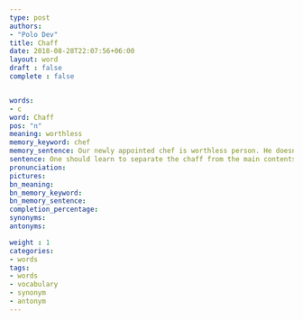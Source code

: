 ```yaml
---
type: post
authors:
- "Polo Dev"
title: Chaff
date: 2018-08-28T22:07:56+06:00
layout: word
draft : false
complete : false


words:
- c
word: Chaff
pos: "n"
meaning: worthless
memory_keyword: chef
memory_sentence: Our newly appointed chef is worthless person. He doesn't know even how to prepare tomato soup.
sentence: One should learn to separate the chaff from the main contents before presenting anything
pronunciation:
pictures:
bn_meaning:
bn_memory_keyword:
bn_memory_sentence:
completion_percentage:
synonyms:
antonyms:

weight : 1
categories:
- words
tags:
- words
- vocabulary
- synonym
- antonym
---
```

